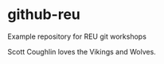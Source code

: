 # github-reu
Example repository for REU git workshops

Scott Coughlin loves the Vikings and Wolves.
